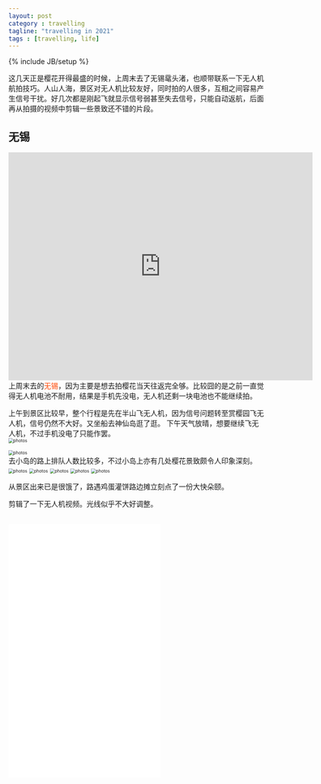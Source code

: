 ```yaml
---
layout: post
category : travelling
tagline: "travelling in 2021"
tags : [travelling, life]
---
```

{% include JB/setup %}

这几天正是樱花开得最盛的时候，上周末去了无锡鼋头渚，也顺带联系一下无人机航拍技巧。人山人海，景区对无人机比较友好，同时拍的人很多，互相之间容易产生信号干扰。好几次都是刚起飞就显示信号弱甚至失去信号，只能自动返航，后面再从拍摄的视频中剪辑一些景致还不错的片段。

## 无锡


<iframe src="https://www.google.com/maps/embed?pb=!1m14!1m8!1m3!1d3401.0873050471496!2d120.2280403!3d31.521762!3m2!1i1024!2i768!4f13.1!3m3!1m2!1s0x35b386153a92274b%3A0x70470bc2b1f56316!2z5peg6ZSh6byL5aS05ria5bqm5YGH5bKb!5e0!3m2!1sen!2s!4v1616836420806!5m2!1sen!2s" width="600" height="450" style="border:0;" allowfullscreen="" loading="lazy"></iframe>

<br/>
上周末去的<a style="color:#FF4500;text-decoration:none">无锡</a>，因为主要是想去拍樱花当天往返完全够。比较囧的是之前一直觉得无人机电池不耐用，结果是手机先没电，无人机还剩一块电池也不能继续拍。
<br/>

上午到景区比较早，整个行程是先在半山飞无人机，因为信号问题转至赏樱园飞无人机，信号仍然不大好。又坐船去神仙岛逛了逛。
下午天气放晴，想要继续飞无人机，不过手机没电了只能作罢。
<br/>
<img src="../../../.././assets/themes/imgs/2021/wuxi/118999778.jpg" style="zoom:60%" alt="photos">

<img src="../../../.././assets/themes/imgs/2021/wuxi/1233111205.jpg" style="zoom:60%" alt="photos">

<br/>
去小岛的路上排队人数比较多，不过小岛上亦有几处樱花景致颇令人印象深刻。
<br/>
<img src="../../../.././assets/themes/imgs/2021/wuxi/1799824873.jpg" style="zoom:60%" alt="photos">

<img src="../../../.././assets/themes/imgs/2021/wuxi/1913289560.jpg" style="zoom:60%" alt="photos">

<img src="../../../.././assets/themes/imgs/2021/wuxi/583950560.jpg" style="zoom:60%" alt="photos">



<img src="../../../.././assets/themes/imgs/2021/wuxi/607283644.jpg" style="zoom:60%" alt="photos">

<img src="../../../.././assets/themes/imgs/2021/wuxi/817739977.jpg" style="zoom:60%" alt="photos">

<br/>



从景区出来已是很饿了，路遇鸡蛋灌饼路边摊立刻点了一份大快朵颐。


剪辑了一下无人机视频。光线似乎不大好调整。

<br/>


<iframe src="//player.bilibili.com/player.html?aid=544752975&bvid=BV13i4y1P7jZ&cid=315882428&page=1" scrolling="no" border="0" frameborder="no" width=“600px" height="500px" framespacing="0" allowfullscreen="false"> </iframe>
